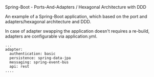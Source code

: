 Spring-Boot - Ports-And-Adapters / Hexagonal Architecture with DDD

An example of a Spring-Boot application, which based on the port and adapters/hexagonal architecture and DDD.


In case of adapter swapping the application doesn't requires a re-build, adapters are configurable via application.yml.

```
...
adapter:
  authentication: basic
  persistence: spring-data-jpa
  messaging: spring-event-bus
  api: rest
....
```

